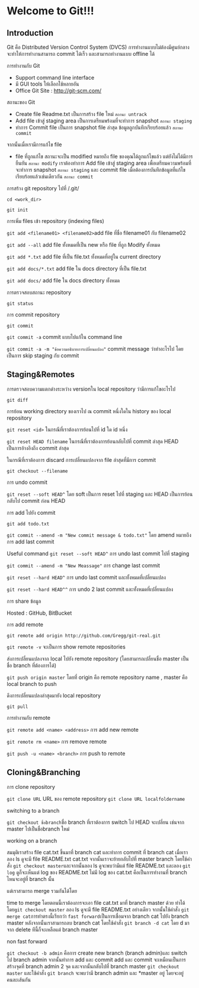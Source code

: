 Welcome to Git!!!
===================

## **Introduction**

Git คือ Distributed Version Control System (DVCS) การทำงานแบบไม่ต้องมีศูนย์กลาง จะทำให้การทำงานสามารถ commit ได้เร็ว และสามารถทำงานแบบ offline ได้

การทำงานกับ Git 
- Support command line interface
- มี GUI tools ให้เลือกใช้หลายอัน
- Office Git Site : http://git-scm.com/

สถานะของ Git
- Create file Readme.txt เป็นการสร้าง file ใหม่  `สถานะ untrack`
- Add file เข้าสู่ staging area เป็นการเตรียมพร้อมที่จะทำการ snapshot  `สถานะ staging`
- ทำการ Commit file เป็นการ snapshot file ล่าสุด ข้อมูลถูกบันทึกเรียบร้อยแล้ว  `สถานะ commit`

จากนั้นเมื่อเรามีการแก้ไข file 
- file ที่ถูกแก้ไข สถานะจะเป็น  modified หมายถึง file ของคุณได้ถูกแก้ไขแล้ว แต่ยังไม่ได้มีการยืนยัน `สถานะ modify`
เราต้องทำการ Add file เข้าสู่ staging area เพื่อเตรียมความพร้อมที่จะทำการ snapshot `สถานะ staging` และ commit file เมื่อต้องการบันทึกข้อมูลที่แก้ไขเรียบร้อยแล้วเช่นเดียวกัน `สถานะ commit`

การสร้าง git repository ไปที่ <workdir>/.git/

`cd <work_dir>`

`git init`

การเพิ่ม files เข้า repository (indexing files)

`git add <filename01> <filename02>`add file ที่ชื่อ filename01 กับ filename02

`git add --all` add file ทั้งหมดที่่เป็น new หรือ file ที่ถูก Modify ทั้งหมด

`git add *.txt` add file ที่เป็น file.txt ทั้งหมดที่อยู่ใน current directory

`git add docs/*.txt` add file ใน docs directory ที่เป็น file.txt

`git add docs/`  add file ใน docs directory ทั้งหมด

การตรวจสอบสถานะ repository

`git status`

การ commit repository

`git commit`

`git commit -a` commit แบบไปแก้ใน command line

`git commit -a -m "ข้อความอธิบายการเปลี่ยนแปลง"` commit message ว่าทำอะไรไป โดยเป็นการ skip staging กับ commit


## **Staging&Remotes**

การตรวจสอบความแตกต่างระหว่าง versionใน local repository ว่ามีการแก้ไขอะไรไป

`git diff` 

การย้อน working directory ของเราไป ณ commit หนี่งใดใน history ของ local repository

`git reset <id>` ในกรณีที่เราต้องการย้อนไปที่ id ใด id หนึ่ง

`git reset HEAD filename` ในกรณีที่เราต้องการย้อนกลับไปที่ commit ล่าสุด HEAD เป็นการอ้างอิงถึง commit ล่าสุด

ในกรณีที่เราต้องการ discard การเปลี่ยนแปลงจาก file ล่าสุดที่มีการ commit

`git checkout --filename`

การ undo commit

`git reset --soft HEAD^` โดย soft เป็นการ reset ไปที่ staging และ HEAD เป็นการย้อนกลับไป commit ก่อน HEAD

การ add ไปยัง commit

`git add todo.txt`

`git commit --amend -m "New commit message & todo.txt"` โดย amend หมายถึงการ add last commit

Useful command
`git reset --soft HEAD^`  การ undo last commit ไปที่ staging

`git commit --amend -m "New Meassage"` การ change last commit

`git reset --hard HEAD^` การ undo last commit และทั้งหมดที่เปลี่ยนแปลง

`git reset --hard HEAD^^` การ undo 2 last commit และทั้งหมดที่เปลี่ยนแปลง

การ share ข้อมูล

Hosted : GitHub, BitBucket

การ add remote

`git remote add origin http://github.com/Gregg/git-real.git` 

`git remote -v` จะเป็นการ show remote repositories

ส่งการเปลี่ยนแปลงจาก local ไปยัง remote repository (โดยสามารถเปลี่ยนชื่อ master เป็นชื่อ branch ที่ต้องการได้)

`git push origin master` โดยที่ origin คือ remote repository name , master คือ local branch to push

ดึงการเปลี่ยนแปลงล่าสุดมายัง local repository

`git pull`

การทำงานกับ remote

`git remote add <name> <address>` การ add new remote

`git remote rm <name>` การ remove remote

`git push -u <name> <branch>` การ push to remote

## **Cloning&Branching**

การ clone repository

`git clone URL` URL ของ remote repository
`git clone URL localfoldername`

switching to a branch

`git checkout ชื่อbranch`ชื่อ branch ที่เราต้องการ switch ไป HEAD จะเปลี่ยน เช่นจาก master ไปเป็นชื่อbranch ใหม่

working on a branch

  สมมุติเราสร้าง file cat.txt ขึ้นมาที่ branch cat และทำการ commit ที่ branch cat เมื่อเราลอง ls ดูจะมี file README.txt cat.txt
จากนั้นเราจะย้ายกลับไปที่ master branch โดยใช้คำสั่ง `git checkout master`และจากนั้นลอง ls ดูจะพบว่ามีแต่ file README.txt
และลอง `git log` ดูก็จะเห็นแต่ log ของ README.txt ไม่มี log ของ cat.txt คือเป็นการทำงานที่ branch ไหนจะอยู่ที่ branch นั้น

แต่เราสามารถ merge รวมกันได้โดย

time to merge
โดยตอนนี้เราต้องการจะเอา file cat.txt มาที่ branch master ด้วย
ทำได้โดย`git checkout master` ลอง ls ดูจะมี file README.txt อย่างเดียว
จากนั้นใช้คำสั่ง `git merge cat`การทำตรงนี้เรียกว่า `fast forward`เป็นการเชื่อมจาก branch cat ไปยัง branch master
หลังจากนั้นเราสามารถลบ branch cat โดยใช้คำสั่ง `git branch -d cat` โดย d มาจาก delete ทีนี้ก็จะเหลือแต่ branch master

non fast forward 

`git checkout -b admin` คือการ create new branch (branch admin)และ switch ไป branch admin
จากนั้นทำการ add และ commit add และ commit จะเหมือนเป็นการสร้างจุดที่ branch admin 2 จุด
และจากนั้นกลับไปที่ branch master `git checkout master` และใช้คำสั่ง `git branch` จะพบว่ามี 
branch admin และ *master อยู่  โดยจะอยู่คนละเส้นกัน

